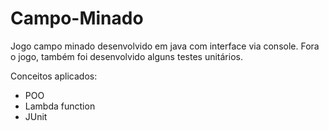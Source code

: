 # Campo-Minado

Jogo campo minado desenvolvido em java com interface via console. Fora o jogo, também foi desenvolvido alguns testes unitários.

Conceitos aplicados:

- POO
- Lambda function
- JUnit

